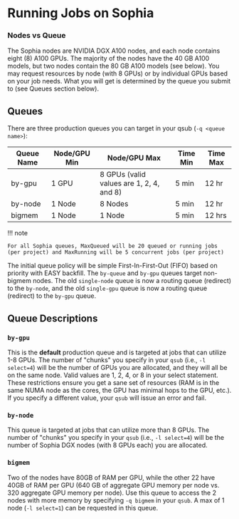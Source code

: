 # Running Jobs on Sophia

### Nodes vs Queue
The Sophia nodes are NVIDIA DGX A100 nodes, and each node contains eight (8) A100 GPUs. 
The majority of the nodes have the 40 GB A100 models, but two nodes contain the 80 GB A100 models (see below). 
You may request resources by node (with 8 GPUs) or by individual GPUs based on your job needs. 
What you will get is determined by the queue you submit to (see Queues section below).

## <a name="Sophia-Queues"></a>Queues

There are three production queues you can target in your qsub (`-q <queue name>`):

| Queue Name  | Node/GPU Min | Node/GPU Max                             | Time Min | Time Max |
|-------------|--------------|------------------------------------------|----------|----------|
| by-gpu      | 1 GPU        | 8 GPUs (valid values are 1, 2, 4, and 8) | 5 min    | 12 hr    |
| by-node     | 1 Node       | 8 Nodes                                  | 5 min    | 12 hr    |
| bigmem      | 1 Node       | 1 Node                                   | 5 min    | 12 hrs   |

!!!  note

    For all Sophia queues, MaxQueued will be 20 queued or running jobs (per project) and MaxRunning will be 5 concurrent jobs (per project)

The initial queue policy will be simple First-In-First-Out (FIFO) based on priority with EASY backfill. 
The `by-queue` and `by-gpu` queues target non-bigmem nodes. 
The old `single-node` queue is now a routing queue (redirect) to the `by-node`, and the old `single-gpu` queue is now a routing queue (redirect) to the `by-gpu` queue.

## <a name="Sophia-Queues"></a>Queue Descriptions

### `by-gpu`

This is the **default** production queue and is targeted at jobs that can utilize 1-8 GPUs. 
The number of "chunks" you specify in your `qsub` (i.e., `-l select=4`) will be the number of GPUs you are allocated, and they will all be on the same node. 
Valid values are 1, 2, 4, or 8 in your select statement. 
These restrictions ensure you get a sane set of resources (RAM is in the same NUMA node as the cores, the GPU has minimal hops to the GPU, etc.). 
If you specify a different value, your `qsub` will issue an error and fail.

### `by-node`

This queue is targeted at jobs that can utilize more than 8 GPUs. 
The number of "chunks" you specify in your `qsub` (i.e., `-l select=4`) will be the number of Sophia DGX nodes (with 8 GPUs each) you are allocated.

### `bigmem`

Two of the nodes have 80GB of RAM per GPU, while the other 22 have 40GB of RAM per GPU (640 GB of aggregate GPU memory per node vs. 320 aggregate GPU memory per node). 
Use this queue to access the 2 nodes with more memory by specifying `-q bigmem` in your `qsub`. 
A max of 1 node (`-l select=1`) can be requested in this queue.
